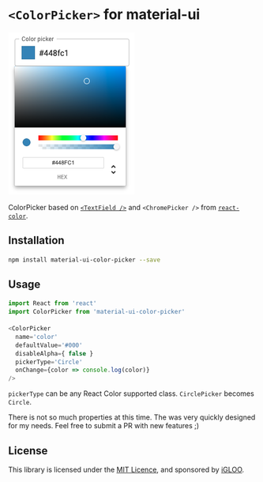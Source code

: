 # `<ColorPicker>` for material-ui

![`<ColorPicker>` example](./doc/screenshot.png)

ColorPicker based on [`<TextField />`](http://www.material-ui.com/#/components/text-field) and `<ChromePicker />` from [`react-color`](https://github.com/casesandberg/react-color/).

## Installation

```sh
npm install material-ui-color-picker --save
```

## Usage

```js
import React from 'react'
import ColorPicker from 'material-ui-color-picker'

<ColorPicker
  name='color'
  defaultValue='#000'
  disableAlpha={ false }
  pickerType='Circle'
  onChange={color => console.log(color)}
/>
```

`pickerType` can be any React Color supported class. `CirclePicker` becomes `Circle`. 

There is not so much properties at this time. The was very quickly designed for my needs. Feel free to submit a PR with new features ;)

## License

This library is licensed under the [MIT Licence](LICENSE), and sponsored by [iGLOO](https://igloo.be).
